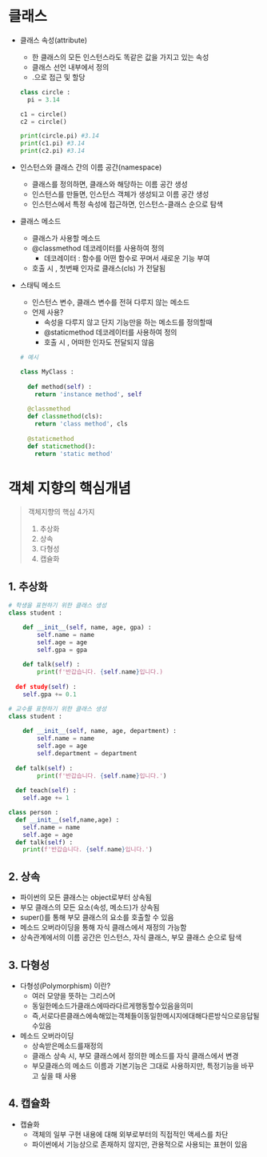 # 클래스

- 클래스 속성(attribute)

  - 한 클래스의 모든 인스턴스라도 똑같은 값을 가지고 있는 속성
  - 클래스 선언 내부에서 정의
  - <classname>.<name>으로 접근 및 할당 

  ```python
  class circle : 
    pi = 3.14 
  
  c1 = circle()
  c2 = circle()
  
  print(circle.pi) #3.14
  print(c1.pi) #3.14
  print(c2.pi) #3.14
  ```

- 인스턴스와 클래스 간의 이름 공간(namespace)
  - 클래스를 정의하면, 클래스와 해당하는 이름 공간 생성
  - 인스턴스를 만들면, 인스턴스 객체가 생성되고 이름 공간 생성
  - 인스턴스에서 특정 속성에 접근하면, 인스턴스-클래스 순으로 탐색 

- 클래스 메소드

  - 클래스가 사용할 메소드
  - @classmethod 데코레이터를 사용하여 정의 
    - 데코레이터 : 함수를 어떤 함수로 꾸며서 새로운 기능 부여 
  - 호출 시 , 첫번째 인자로 클래스(cls) 가 전달됨 

- 스태틱 메소드 

  - 인스턴스 변수, 클래스 변수를 전혀 다루지 않는 메소드
  - 언제 사용?
    - 속성을 다루지 않고 단지 기능만을 하는 메소드를 정의할때
    - @staticmethod 데코레이터를 사용하여 정의
    - 호출 시 , 어떠한 인자도 전달되지 않음 

  ```python
  # 예시 
  
  class MyClass : 
    
    def method(self) : 
      return 'instance method', self
    
    @classmethod
    def classmethod(cls):
      return 'class method', cls
    
    @staticmethod
    def staticmethod():
      return 'static method'
  ```



# 객체 지향의 핵심개념

> 객체지향의 핵심 4가지
>
> 1. 추상화
> 2. 상속
> 3. 다형성
> 4. 캡슐화



## 1. 추상화

```python
# 학생을 표현하기 위한 클래스 생성
class student : 

	def __init__(self, name, age, gpa) : 
		self.name = name
		self.age = age
		self.gpa = gpa 
	
	def talk(self) : 
		print(f'반갑습니다. {self.name}입니다.) 
  
  def study(self) : 
    self.gpa += 0.1 

# 교수를 표현하기 위한 클래스 생성
class student : 
  
	def __init__(self, name, age, department) :
		self.name = name
		self.age = age
		self.department = department
 
  def talk(self) : 
		print(f'반갑습니다. {self.name}입니다.') 
          
  def teach(self) : 
    self.age += 1 

class person : 
  def __init__(self,name,age) : 
    self.name = name
    self.age = age 
  def talk(self) : 
    print(f'반갑습니다. {self.name}입니다.')

```



## 2. 상속

- 파이썬의 모든 클래스는 object로부터 상속됨
- 부모 클래스의 모든 요소(속성, 메소드)가 상속됨
- super()를 통해 부모 클래스의 요소를 호출할 수 있음
-  메소드 오버라이딩을 통해 자식 클래스에서 재정의 가능함
- 상속관계에서의 이름 공간은 인스턴스, 자식 클래스, 부모 클래스 순으로 탐색



## 3. 다형성

- 다형성(Polymorphism) 이란?
  -  여러 모양을 뜻하는 그리스어
  - 동일한메소드가클래스에따라다르게행동할수있음을의미
  - 즉,서로다른클래스에속해있는객체들이동일한메시지에대해다른방식으로응답될수있음
- 메소드 오버라이딩 
  - 상속받은메소드를재정의
  - 클래스 상속 시, 부모 클래스에서 정의한 메소드를 자식 클래스에서 변경
  - 부모클래스의 메소드 이름과 기본기능은 그대로 사용하지만, 특정기능을 바꾸고 싶을 때 사용



## 4. 캡슐화

- 캡슐화
  - 객체의 일부 구현 내용에 대해 외부로부터의 직접적인 액세스를 차단
  - 파이썬에서 기능상으로 존재하지 않지만, 관용적으로 사용되는 표현이 있음

